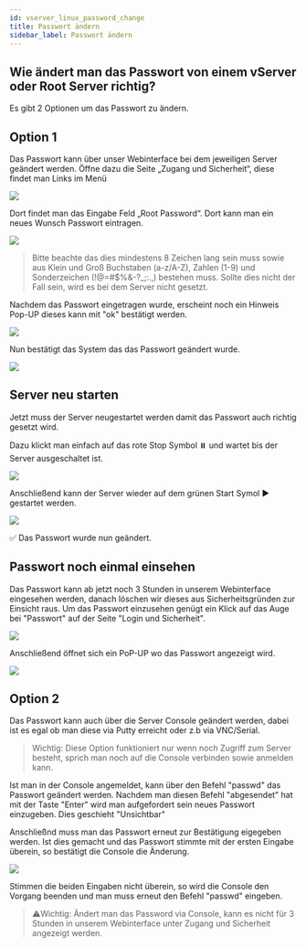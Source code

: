 ```yaml
---
id: vserver_linux_password_change
title: Passwort ändern
sidebar_label: Passwort ändern
---
```


## Wie ändert man das Passwort von einem vServer oder Root Server richtig? 

Es gibt 2 Optionen um das Passwort zu ändern.

## Option 1

Das Passwort kann über unser Webinterface bei dem jeweiligen Server geändert werden. 
Öffne dazu die Seite „Zugang und Sicherheit“, diese findet man Links im Menü

![](https://screensaver01.zap-hosting.com/index.php/s/8JxbxJS6aXNZipG/preview)

Dort findet man das Eingabe Feld „Root Password“. 
Dort kann man ein neues Wunsch Passwort eintragen.

![](https://screensaver01.zap-hosting.com/index.php/s/d4BGafY3TSJ9yTj/preview)

>Bitte beachte das dies mindestens 8 Zeichen lang sein muss sowie aus Klein und Groß Buchstaben (a-z/A-Z), Zahlen (1-9) und Sonderzeichen (!@=#$%&-?_;:.,) bestehen muss. 
Sollte dies nicht der Fall sein, wird es bei dem Server nicht gesetzt. 

Nachdem das Passwort eingetragen wurde, erscheint noch ein Hinweis Pop-UP dieses kann mit "ok" bestätigt werden. 

![](https://screensaver01.zap-hosting.com/index.php/s/7nCStmPddwExdBS/preview)

Nun bestätigt das System das das Passwort geändert wurde. 

![](https://screensaver01.zap-hosting.com/index.php/s/5SbD3Nrp6PXcFtL/preview)

## Server neu starten
Jetzt muss der Server neugestartet werden damit das Passwort auch richtig gesetzt wird. 

Dazu klickt man einfach auf das rote Stop Symbol ⏸️ und wartet bis der Server ausgeschaltet ist. 

![](https://screensaver01.zap-hosting.com/index.php/s/SqZro6RfSoYpaad/preview)

Anschließend kann der Server wieder auf dem grünen Start Symol ▶️ gestartet werden. 

![](https://screensaver01.zap-hosting.com/index.php/s/79HiKs2QDbGknkK/preview)


✅ Das Passwort wurde nun geändert. 

## Passwort noch einmal einsehen

Das Passwort kann ab jetzt noch 3 Stunden in unserem Webinterface eingesehen werden, danach löschen wir dieses aus Sicherheitsgründen zur Einsicht raus. 
Um das Passwort einzusehen genügt ein Klick auf das Auge bei "Passwort" auf der Seite "Login und Sicherheit". 

![](https://screensaver01.zap-hosting.com/index.php/s/B5FnToJ2DDbpsAQ/preview)

Anschließend öffnet sich ein PoP-UP wo das Passwort angezeigt wird.

![](https://screensaver01.zap-hosting.com/index.php/s/AZ7coof6Q5r2aTt/preview)


## Option 2

Das Passwort kann auch über die Server Console geändert werden, dabei ist es egal ob man diese via Putty erreicht oder z.b via VNC/Serial.
> Wichtig: Diese Option funktioniert nur wenn noch Zugriff zum Server besteht, sprich man noch auf die Console verbinden sowie anmelden kann. 

Ist man in der Console angemeldet, kann über den Befehl "passwd" das Passwort geändert werden. 
Nachdem man diesen Befehl "abgesendet" hat mit der Taste "Enter" wird man aufgefordert sein neues Passwort einzugeben. 
Dies geschieht "Unsichtbar"

Anschließnd muss man das Passwort erneut zur Bestätigung eigegeben werden. 
Ist dies gemacht und das Passwort stimmte mit der ersten Eingabe überein, so bestätigt die Console die Änderung. 

![](https://screensaver01.zap-hosting.com/index.php/s/4fTNxQB82TkcSwr/preview)

Stimmen die beiden Eingaben nicht überein, so wird die Console den Vorgang beenden und man muss erneut den Befehl "passwd" eingeben. 

> ⚠️Wichtig: Ändert man das Password via Console, kann es nicht für 3 Stunden in unserem Webinterface unter Zugang und Sicherheit angezeigt werden. 






